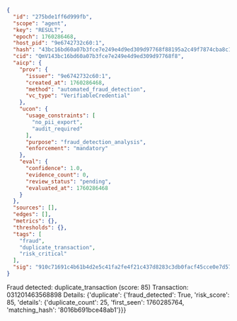 ```json
{
  "id": "275bde1ff6d999fb",
  "scope": "agent",
  "key": "RESULT",
  "epoch": 1760286468,
  "host_pid": "9e6742732c60:1",
  "hash": "43bc16bd60a07b3fce7e249e4d9ed309d97768f88195a2c49f7874cba8c1f9cf",
  "cid": "QmV143bc16bd60a07b3fce7e249e4d9ed309d97768f8",
  "aicp": {
    "prov": {
      "issuer": "9e6742732c60:1",
      "created_at": 1760286468,
      "method": "automated_fraud_detection",
      "vc_type": "VerifiableCredential"
    },
    "ucon": {
      "usage_constraints": [
        "no_pii_export",
        "audit_required"
      ],
      "purpose": "fraud_detection_analysis",
      "enforcement": "mandatory"
    },
    "eval": {
      "confidence": 1.0,
      "evidence_count": 0,
      "review_status": "pending",
      "evaluated_at": 1760286468
    }
  },
  "sources": [],
  "edges": [],
  "metrics": {},
  "thresholds": {},
  "tags": [
    "fraud",
    "duplicate_transaction",
    "risk_critical"
  ],
  "sig": "910c71691c4b61b4d2e5c41fa2fe4f21c437d8283c3db0facf45cce0e7d5721a"
}
```

Fraud detected: duplicate_transaction (score: 85)
Transaction: 031201463568898
Details: {'duplicate': {'fraud_detected': True, 'risk_score': 85, 'details': {'duplicate_count': 25, 'first_seen': 1760285764, 'matching_hash': '8016b691bce48ab1'}}}
